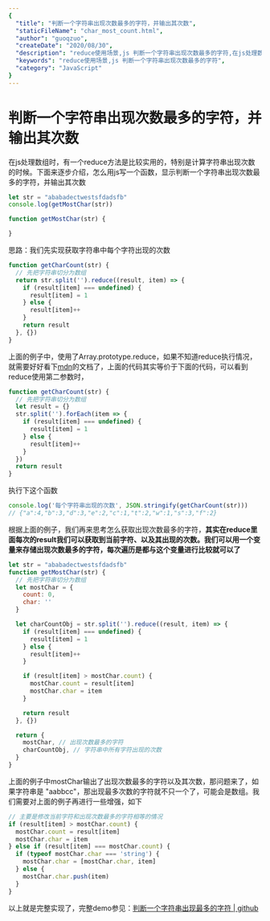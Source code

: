 ```yaml
---
{
  "title": "判断一个字符串出现次数最多的字符，并输出其次数",
  "staticFileName": "char_most_count.html",
  "author": "guoqzuo",
  "createDate": "2020/08/30",
  "description": "reduce使用场景,js 判断一个字符串出现次数最多的字符,在js处理数组时，有一个reduce方法是比较实用的，特别是计算字符串出现次数的时候。下面来逐步介绍，怎么用js写一个函数，显示判断一个字符串出现次数最多的字符，并输出其次数",
  "keywords": "reduce使用场景,js 判断一个字符串出现次数最多的字符",
  "category": "JavaScript"
}
---
```

# 判断一个字符串出现次数最多的字符，并输出其次数

在js处理数组时，有一个reduce方法是比较实用的，特别是计算字符串出现次数的时候。下面来逐步介绍，怎么用js写一个函数，显示判断一个字符串出现次数最多的字符，并输出其次数

```js
let str = "ababadectwestsfdadsfb"
console.log(getMostChar(str))

function getMostChar(str) {

}
```
思路：我们先实现获取字符串中每个字符出现的次数
```js
function getCharCount(str) {
  // 先把字符串切分为数组
  return str.split('').reduce((result, item) => {
    if (result[item] === undefined) {
      result[item] = 1
    } else {
      result[item]++
    }
    return result
  }, {})
}
```
上面的例子中，使用了Array.prototype.reduce，如果不知道reduce执行情况，就需要好好看下[mdn](https://developer.mozilla.org/zh-CN/docs/Web/JavaScript/Reference/Global_Objects/Array/reduce)的文档了，上面的代码其实等价于下面的代码，可以看到reduce使用第二参数时，
```js
function getCharCount(str) {
  // 先把字符串切分为数组
  let result = {}
  str.split('').forEach(item => {
    if (result[item] === undefined) {
      result[item] = 1
    } else {
      result[item]++
    }
  })
  return result
}
```
执行下这个函数
```js
console.log('每个字符串出现的次数', JSON.stringify(getCharCount(str)))
// {"a":4,"b":3,"d":3,"e":2,"c":1,"t":2,"w":1,"s":3,"f":2}
```
根据上面的例子，我们再来思考怎么获取出现次数最多的字符，**其实在reduce里面每次的result我们可以获取到当前字符、以及其出现的次数。我们可以用一个变量来存储出现次数最多的字符，每次遍历是都与这个变量进行比较就可以了**
```js
let str = "ababadectwestsfdadsfb"
function getMostChar(str) {
  // 先把字符串切分为数组
  let mostChar = {
    count: 0,
    char: ''
  }

  let charCountObj = str.split('').reduce((result, item) => {
    if (result[item] === undefined) {
      result[item] = 1
    } else {
      result[item]++
    }

    if (result[item] > mostChar.count) {
      mostChar.count = result[item]
      mostChar.char = item
    }

    return result
  }, {})

  return {
    mostChar, // 出现次数最多的字符
    charCountObj, // 字符串中所有字符出现的次数
  }
}
```
上面的例子中mostChar输出了出现次数最多的字符以及其次数，那问题来了，如果字符串是 "aabbcc"，那出现最多次数的字符就不只一个了，可能会是数组。我们需要对上面的例子再进行一些增强，如下
```js
// 主要是修改当前字符和出现次数最多的字符相等的情况
if (result[item] > mostChar.count) {
  mostChar.count = result[item]
  mostChar.char = item
} else if (result[item] === mostChar.count) {
  if (typeof mostChar.char === 'string') {
    mostChar.char = [mostChar.char, item]
  } else {
    mostChar.char.push(item)
  }
}
```
以上就是完整实现了，完整demo参见：[判断一个字符串出现最多的字符 | github](https://github.com/dev-zuo/fedemo/blob/master/src/DebugDemo/%E5%88%A4%E6%96%AD%E4%B8%80%E4%B8%AA%E5%AD%97%E7%AC%A6%E4%B8%B2%E5%87%BA%E7%8E%B0%E6%9C%80%E5%A4%9A%E7%9A%84%E5%AD%97%E7%AC%A6/index.html)

